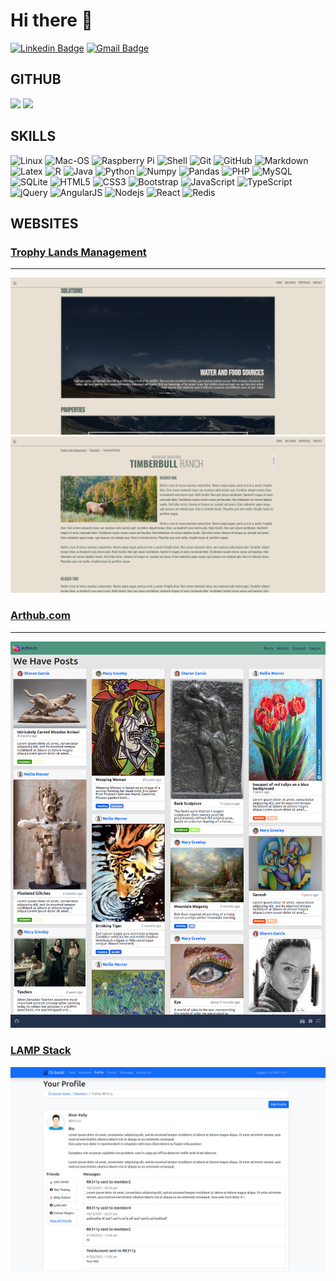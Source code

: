 # Hi there :wave:

[![Linkedin Badge](https://img.shields.io/badge/-rk311y-blue?style=for-the-badge&logo=Linkedin&logoColor=white&link=www.linkedin.com/in/rk311y)](https://www.linkedin.com/in/rk311y)
[![Gmail Badge](https://img.shields.io/badge/-rk311y96@gmail.com-c14438?style=for-the-badge&logo=Gmail&logoColor=white&link=mailto:k.riv208@gmail.com)](mailto:rk311y96@gmail.com)

## GITHUB

![](https://github-profile-summary-cards.vercel.app/api/cards/profile-details?username=RK-MSU&theme=vue)
![](https://github-profile-summary-cards.vercel.app/api/cards/profile-details?username=RK311y&theme=vue)

## SKILLS

![Linux](https://img.shields.io/badge/Linux-FCC624?style=for-the-badge&logo=linux&logoColor=black)
![Mac-OS](https://img.shields.io/badge/mac%20os-FCC624?style=for-the-badge&logo=apple&logoColor=black)
![Raspberry Pi](https://img.shields.io/badge/-Raspberry%20Pi-C51A4A?style=for-the-badge&logo=Raspberry-Pi)
![Shell](https://img.shields.io/badge/Shell_Script-121011?style=for-the-badge&logo=gnu-bash&logoColor=white)
![Git](https://img.shields.io/badge/-Git-black?style=for-the-badge&logo=git)
![GitHub](https://img.shields.io/badge/-GitHub-181717?style=for-the-badge&logo=github)
![Markdown](https://img.shields.io/badge/Markdown-000000?style=for-the-badge&logo=markdown&logoColor=white)
![Latex](https://img.shields.io/badge/LaTeX-47A141?style=for-the-badge&logo=LaTeX&logoColor=white)
![R](https://img.shields.io/badge/R-276DC3?style=for-the-badge&logo=r&logoColor=white)
![Java](https://img.shields.io/badge/-java-E34A86?style=for-the-badge&logo=java)
![Python](https://img.shields.io/badge/-Python-black?style=for-the-badge&logo=Python)
![Numpy](https://img.shields.io/badge/Numpy-777BB4?style=for-the-badge&logo=numpy&logoColor=white)
![Pandas](https://img.shields.io/badge/Pandas-2C2D72?style=for-the-badge&logo=pandas&logoColor=white)
![PHP](https://img.shields.io/badge/PHP-777BB4?style=for-the-badge&logo=php&logoColor=white)
![MySQL](https://img.shields.io/badge/-MySQL-blue?style=for-the-badge&logo=mysql&logoColor=white)
![SQLite](https://img.shields.io/badge/SQLite-07405E?style=for-the-badge&logo=sqlite&logoColor=white)
![HTML5](https://img.shields.io/badge/-HTML5-E34F26?style=for-the-badge&logo=html5&logoColor=white)
![CSS3](https://img.shields.io/badge/-CSS3-1572B6?style=for-the-badge&logo=css3)
![Bootstrap](https://img.shields.io/badge/-Bootstrap-563D7C?style=for-the-badge&logo=bootstrap)
![JavaScript](https://img.shields.io/badge/-JavaScript-black?style=for-the-badge&logo=javascript)
![TypeScript](https://img.shields.io/badge/-TypeScript-007ACC?style=for-the-badge&logo=typescript&logoColor=white)
![jQuery](https://img.shields.io/badge/jQuery-0769AD?style=for-the-badge&logo=jquery&logoColor=white)
![AngularJS](https://img.shields.io/badge/AngularJS-E23237?style=for-the-badge&logo=angularjs&logoColor=white)
![Nodejs](https://img.shields.io/badge/-Nodejs-black?style=for-the-badge&logo=Node.js)
![React](https://img.shields.io/badge/-React-black?style=for-the-badge&logo=react)
![Redis](https://img.shields.io/badge/-Redis-black?style=for-the-badge&logo=Redis)




## WEBSITES

### [Trophy Lands Management](https://tlm.rk311y.com/)

---

[![TLM](assets/tlm.png)](https://tlm.rk311y.com/)
[![TLM2](assets/tlm2.png)](https://tlm.rk311y.com/index.php/properties/view/timberbull-ranch)


### [Arthub.com](https://arthub.rk311y.com/)

---

[![Arthub](assets/arthub.png)](https://arthub.rk311y.com/)

### [LAMP Stack](https://lamp.rk311y.com/index.php/members/view/RK311y)

[![LAMP](assets/lamp.png)](https://lamp.rk311y.com/index.php/members/view/RK311y)
